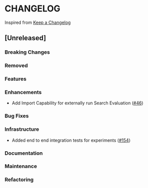 # CHANGELOG

Inspired from [Keep a Changelog](https://keepachangelog.com/en/1.0.0/)

## [Unreleased]

### Breaking Changes

### Removed

### Features

### Enhancements
* Add Import Capability for externally run Search Evaluation ([#46](https://github.com/opensearch-project/search-relevance/issues/46))

### Bug Fixes

### Infrastructure
* Added end to end integration tests for experiments ([#154](https://github.com/opensearch-project/search-relevance/pull/154))

### Documentation

### Maintenance

### Refactoring
